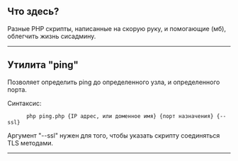 ## Что здесь?

Разные PHP скрипты, написанные на скорую руку, и помогающие (мб), облегчить жизнь сисадмину.
***
## Утилита "ping"

Позволяет определить ping до определенного узла, и определенного порта.

Синтаксис: 
```shell
      php ping.php {IP адрес, или доменное имя} {порт назначения} {--ssl}
```

Аргумент "--ssl" нужен для того, чтобы указать скрипту соединяться TLS методами.

***
